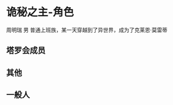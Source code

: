 <script setup>
  import C from '../components/character.vue'
</script>

# 诡秘之主-角色

周明瑞
男
普通上班族，某一天穿越到了异世界，成为了克莱恩·莫雷蒂

## 塔罗会成员

<C 
name="克莱恩·莫雷蒂"
birthday=""
from="<a href='地理#北大陆'>北大陆</a> <a href='地理#鲁恩王国'>鲁恩王国</a> <a href='地理#阿霍瓦郡'>阿霍瓦郡</a> <a href='地理#廷根市'>廷根市</a> 人"
look="黑发褐瞳、五官普通、中等身材、轮廓较深"
family="父亲是皇家陆军上士，牺牲于南大陆的殖民冲突；母亲是黑夜女神信徒，在克莱恩通过霍伊大学入学考试那年去世；哥哥班森在进出口公司当文员；妹妹梅丽莎。"
education="启蒙教育在在黑夜女神教会的周日学校完成，中学就读于私立文法学校，大学毕业于 <a href='地理#霍伊大学'>霍伊大学</a> 历史系"
knowledge="会<a href='概念#古弗萨克语'>古弗萨克语</a>、会<a href='概念#赫密斯文'>赫密斯文</a>"
power=""
identity="<a href='概念#塔罗会'>塔罗会</a>老大"
deed=""
 />



## 其他

<C
name="罗塞尔·古斯塔夫"
birthday=""
from=""
look=""
family=""
education=""
identity="曾经的（开篇之前170多年前）因蒂斯共和国的执政官"
character=""
knowledge=""
power=""
deed="很多年前，他发明了蒸汽机，改良了帆船，推翻了因蒂斯王国的统治，并得到工匠之神教会的承认，成为新共和国的首任执政官。后来，他南征北战，将伦堡等国纳入保护，让鲁恩王国、费内波特、弗萨克帝国等北大陆强国相继低头，接着将共和国再次改为帝国，自称凯撒大帝。正是在罗塞尔统治期间，“工匠之神”教会得到“第五纪”以来第一份公开的神谕，将“工匠之神”的称呼改成了“蒸汽与机械之神”。罗塞尔还发明了塔罗占卜，并奠定了当前纸牌的组成和玩法，比如升级、斗地主、德州、昆特……另外，他派船队在风暴和乱流里找到了通向南大陆的航道，开启了殖民时代。他年老之后，遭遇背叛，于第五纪1198年被永恒烈阳教会、原因蒂斯王族索伦家族和其他贵族联手刺杀，陨落于白枫宫。"
 />


## 一般人

<C
name="梅丽莎·莫雷蒂"
birthday=""
from="<a href='地理#北大陆'>北大陆</a> <a href='地理#鲁恩王国'>鲁恩王国</a> <a href='地理#阿霍瓦郡'>阿霍瓦郡</a> <a href='地理#廷根市'>廷根市</a> 人"
look=""
family="父亲是皇家陆军上士，牺牲于南大陆的殖民冲突；母亲是黑夜女神信徒；大哥班森在进出口公司当文员；二哥是克莱恩·莫雷蒂。"
education="启蒙教育在在公立初等学校完成，中学在廷根技术学校蒸汽与机械系"
identity=""
character="喜欢齿轮、发条、轴承等事物，立志做一名蒸汽机械师。"
knowledge=""
power=""
deed=""
 />

 <C
name="班森·莫雷蒂"
birthday=""
from="<a href='地理#北大陆'>北大陆</a> <a href='地理#鲁恩王国'>鲁恩王国</a> <a href='地理#阿霍瓦郡'>阿霍瓦郡</a> <a href='地理#廷根市'>廷根市</a> 人"
look=""
family="父亲是皇家陆军上士，牺牲于南大陆的殖民冲突；母亲是黑夜女神信徒；弟弟是克莱恩·莫雷蒂；妹妹是梅丽莎·莫雷蒂。"
education="启蒙教育在在黑夜女神教会的周日学校完成"
identity=""
character=""
knowledge=""
power=""
deed=""
 />

<C
name="弗兰奇"
birthday=""
from="<a href='地理#北大陆'>北大陆</a> <a href='地理#鲁恩王国'>鲁恩王国</a> <a href='地理#阿霍瓦郡'>阿霍瓦郡</a> <a href='地理#廷根市'>廷根市</a> 人"
look="矮小又瘦削"
family=""
education=""
identity="莫雷蒂家的房东先生"
character="不喜欢别人浪费盥洗室里的水"
knowledge=""
power=""
deed=""
 />

<C
name="温蒂·斯林"
birthday=""
from="<a href='地理#廷根市'>廷根市</a> 人"
look=""
family=""
education=""
identity="斯林面包房的店主"
character=""
knowledge=""
power=""
deed=""
 />
